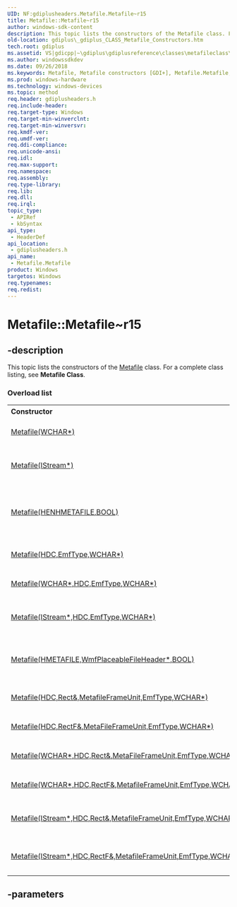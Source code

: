 ```yaml
---
UID: NF:gdiplusheaders.Metafile.Metafile~r15
title: Metafile::Metafile~r15
author: windows-sdk-content
description: This topic lists the constructors of the Metafile class. For a complete class listing, see Metafile Class.
old-location: gdiplus\_gdiplus_CLASS_Metafile_Constructors.htm
tech.root: gdiplus
ms.assetid: VS|gdicpp|~\gdiplus\gdiplusreference\classes\metafileclass\metafileconstructors.htm
ms.author: windowssdkdev
ms.date: 09/26/2018
ms.keywords: Metafile, Metafile constructors [GDI+], Metafile.Metafile, Metafile.Metafile~r15, Metafile::Metafile, Metafile::Metafile~r15, _gdiplus_CLASS_Metafile_Constructors, gdiplus._gdiplus_CLASS_Metafile_Constructors, gdiplusheaders/Metafile
ms.prod: windows-hardware
ms.technology: windows-devices
ms.topic: method
req.header: gdiplusheaders.h
req.include-header: 
req.target-type: Windows
req.target-min-winverclnt: 
req.target-min-winversvr: 
req.kmdf-ver: 
req.umdf-ver: 
req.ddi-compliance: 
req.unicode-ansi: 
req.idl: 
req.max-support: 
req.namespace: 
req.assembly: 
req.type-library: 
req.lib: 
req.dll: 
req.irql: 
topic_type:
 - APIRef
 - kbSyntax
api_type:
 - HeaderDef
api_location:
 - gdiplusheaders.h
api_name:
 - Metafile.Metafile
product: Windows
targetos: Windows
req.typenames: 
req.redist: 
---
```


# Metafile::Metafile~r15


## -description


<span>This topic lists the constructors of the 
		<a href="https://msdn.microsoft.com/63b057de-9c4d-488e-ad07-ede52f9175a6">Metafile</a> class. For a complete class listing, see <b>Metafile Class</b>. 
</span><h3>Overload list</h3><table>
<tr>
<th align="left" width="37%">Constructor</th>
<th align="left" width="63%">Description</th>
</tr>
<tr>
<td align="left" width="37%">
<a href="https://msdn.microsoft.com/1bccba1d-63e4-469d-a7b8-0f83ff7ebcc0">Metafile(WCHAR*)</a>
</td>
<td align="left" width="63%">
Creates a <a href="https://msdn.microsoft.com/1bccba1d-63e4-469d-a7b8-0f83ff7ebcc0">Metafile::Metafile</a> object for playback.

</td>
</tr>
<tr>
<td align="left" width="37%">
<a href="https://msdn.microsoft.com/28d4fe40-b021-4b04-a6cb-55230aec4075">Metafile(IStream*)</a>
</td>
<td align="left" width="63%">
Creates a <a href="https://msdn.microsoft.com/28d4fe40-b021-4b04-a6cb-55230aec4075">Metafile::Metafile</a> object from an <a href="_stg_istream">IStream</a> interface for playback.

</td>
</tr>
<tr>
<td align="left" width="37%">
<a href="https://msdn.microsoft.com/843c1644-cf2e-4c46-afc3-17b51a2e9f70">Metafile(HENHMETAFILE,BOOL)</a>
</td>
<td align="left" width="63%">
Creates a GDI+ <a href="https://msdn.microsoft.com/843c1644-cf2e-4c46-afc3-17b51a2e9f70">Metafile::Metafile</a> object for playback based on a GDI Enhanced Metafile (EMF) file.

</td>
</tr>
<tr>
<td align="left" width="37%">
<a href="https://msdn.microsoft.com/b6ea4143-4267-43a4-b0eb-86e063bc545b">Metafile(HDC,EmfType,WCHAR*)</a>
</td>
<td align="left" width="63%">
Creates a <a href="https://msdn.microsoft.com/b6ea4143-4267-43a4-b0eb-86e063bc545b">Metafile::Metafile</a> object for recording.

</td>
</tr>
<tr>
<td align="left" width="37%">
<a href="https://msdn.microsoft.com/7caf5e09-490c-4389-81a9-d495e56f8615">Metafile(WCHAR*,HDC,EmfType,WCHAR*)</a>
</td>
<td align="left" width="63%">
Creates a <a href="https://msdn.microsoft.com/7caf5e09-490c-4389-81a9-d495e56f8615">Metafile::Metafile</a> object for recording.

</td>
</tr>
<tr>
<td align="left" width="37%">
<a href="https://msdn.microsoft.com/82943279-26d5-4f42-af9b-c6007e5185ec">Metafile(IStream*,HDC,EmfType,WCHAR*)</a>
</td>
<td align="left" width="63%">
Creates a <a href="https://msdn.microsoft.com/82943279-26d5-4f42-af9b-c6007e5185ec">Metafile::Metafile</a> object for recording to an <a href="_stg_istream">IStream</a> interface.

</td>
</tr>
<tr>
<td align="left" width="37%">
<a href="https://msdn.microsoft.com/73a6eb0d-5c49-4570-8df8-0fe7d07cf8c7">Metafile(HMETAFILE,WmfPlaceableFileHeader*,BOOL)</a>
</td>
<td align="left" width="63%">
Creates a GDI+<a href="https://msdn.microsoft.com/73a6eb0d-5c49-4570-8df8-0fe7d07cf8c7">Metafile::Metafile</a> object for recording. The format will be placeable metafile.

</td>
</tr>
<tr>
<td align="left" width="37%">
<a href="https://msdn.microsoft.com/ede9f8a8-a0a3-4ed8-a673-26e6a1b95f58">Metafile(HDC,Rect&,MetafileFrameUnit,EmfType,WCHAR*)</a>
</td>
<td align="left" width="63%">
Creates a <a href="https://msdn.microsoft.com/ede9f8a8-a0a3-4ed8-a673-26e6a1b95f58">Metafile::Metafile</a> object for recording.

</td>
</tr>
<tr>
<td align="left" width="37%">
<a href="https://msdn.microsoft.com/e1a5ee44-f4c5-4cde-a980-e8a3bfe1cddb">Metafile(HDC,RectF&,MetaFileFrameUnit,EmfType,WCHAR*)</a>
</td>
<td align="left" width="63%">
Creates a <a href="https://msdn.microsoft.com/e1a5ee44-f4c5-4cde-a980-e8a3bfe1cddb">Metafile::Metafile</a> object for recording.

</td>
</tr>
<tr>
<td align="left" width="37%">
<a href="https://msdn.microsoft.com/a5b62e57-17c3-47e1-ae91-dc196a6a458e">Metafile(WCHAR*,HDC,Rect&,MetaFileFrameUnit,EmfType,WCHAR*)</a>
</td>
<td align="left" width="63%">
Creates a <a href="https://msdn.microsoft.com/a5b62e57-17c3-47e1-ae91-dc196a6a458e">Metafile::Metafile</a> object for recording.

</td>
</tr>
<tr>
<td align="left" width="37%">
<a href="https://msdn.microsoft.com/7a59ca3d-7b74-4fc6-a9ea-c741578df650">Metafile(WCHAR*,HDC,RectF&,MetafileFrameUnit,EmfType,WCHAR*)</a>
</td>
<td align="left" width="63%">
Creates a <a href="https://msdn.microsoft.com/7a59ca3d-7b74-4fc6-a9ea-c741578df650">Metafile::Metafile</a> object for recording.

</td>
</tr>
<tr>
<td align="left" width="37%">
<a href="https://msdn.microsoft.com/0cef1deb-8f0e-460e-926d-f76a45a2016e">Metafile(IStream*,HDC,Rect&,MetafileFrameUnit,EmfType,WCHAR*)</a>
</td>
<td align="left" width="63%">
Creates a <a href="https://msdn.microsoft.com/0cef1deb-8f0e-460e-926d-f76a45a2016e">Metafile::Metafile</a> object for recording to an <a href="_stg_istream">IStream</a> interface.

</td>
</tr>
<tr>
<td align="left" width="37%">
<a href="https://msdn.microsoft.com/df4a2083-50f8-4ffa-9dbf-bfbeb2f35cb8">Metafile(IStream*,HDC,RectF&,MetafileFrameUnit,EmfType,WCHAR*)</a>
</td>
<td align="left" width="63%">
Creates a <a href="https://msdn.microsoft.com/df4a2083-50f8-4ffa-9dbf-bfbeb2f35cb8">Metafile::Metafile</a> object for recording to an <a href="_stg_istream">IStream</a> interface.

</td>
</tr>
</table>

## -parameters

